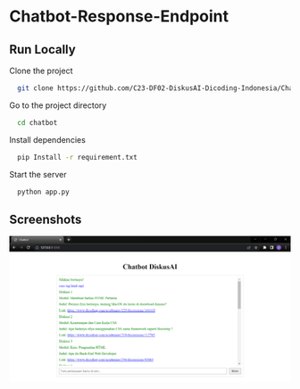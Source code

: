# Chatbot-Response-Endpoint


## Run Locally

Clone the project

```bash
  git clone https://github.com/C23-DF02-DiskusAI-Dicoding-Indonesia/Chatbot-Response-Endpoint.git
```

Go to the project directory

```bash
  cd chatbot
```

Install dependencies

```bash
  pip Install -r requirement.txt
```

Start the server

```bash
  python app.py
```




## Screenshots

<img src="/chatbot/static/images/chatbot.png"></img>
